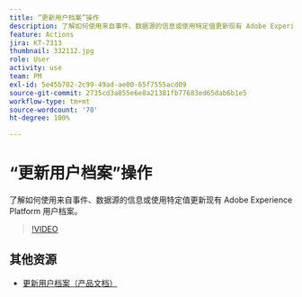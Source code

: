 ```yaml
---
title: “更新用户档案”操作
description: 了解如何使用来自事件、数据源的信息或使用特定值更新现有 Adobe Experience Platform 用户档案。
feature: Actions
jira: KT-7313
thumbnail: 332112.jpg
role: User
activity: use
team: PM
exl-id: 5e45b702-2c99-49ad-ae00-65f7555acd09
source-git-commit: 2735cd3a855e6e8a21381fb77683ed65dab6b1e5
workflow-type: tm+mt
source-wordcount: '70'
ht-degree: 100%

---
```


# “更新用户档案”操作

了解如何使用来自事件、数据源的信息或使用特定值更新现有 Adobe Experience Platform 用户档案。

>[!VIDEO](https://video.tv.adobe.com/v/332112?quality=12&learn=on)

## 其他资源

* [更新用户档案（产品文档）](https://experienceleague.adobe.com/docs/journeys/using/building-journeys/about-journey-building/action-activities/update-profiles.html?lang=zh-Hans#important-notes)
